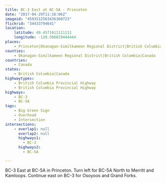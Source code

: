 ```yaml
---
title: BC-3 East at BC-5A - Princeton
date: "2017-04-29T11:16:06Z"
imageid: "4593512563436360723"
flickrid: "34433794641"
location:
    latitude: 49.4571611111111
    longitude: -120.506819444444
places:
    - Princeton|Okanagan-Similkameen Regional District|British Columbia|Canada
counties:
    - Okanagan-Similkameen Regional District|British Columbia|Canada
countries:
    - Canada
states:
    - British Columbia|Canada
highwaytypes:
    - British Columbia Provincial Highway
    - British Columbia Provincial Highway
highways:
    - BC-3
    - BC-5A
tags:
    - Big Green Sign
    - Overhead
    - Intersection
intersections:
    - overlap1: null
      overlap2: null
      highways1:
        - BC-3
      highways2:
        - BC-5A

---
```

BC-3 East at BC-5A in Princeton.  Turn left for BC-5A North to Merritt and Kamloops.  Continue east on BC-3 for Osoyoos and Grand Forks.